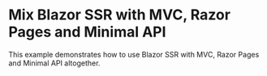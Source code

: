 # Mix Blazor SSR with MVC, Razor Pages and Minimal API

This example demonstrates how to use Blazor SSR with MVC, Razor Pages and Minimal API altogether.